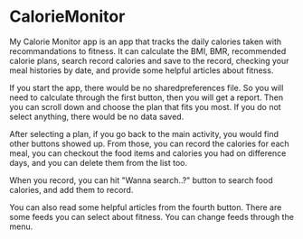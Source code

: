 # CalorieMonitor

My Calorie Monitor app is an app that tracks the daily calories taken with recommandations to fitness. It can calculate the BMI, BMR, recommended calorie plans, search record calories and save to the record, checking your meal histories by date, and provide some helpful articles about fitness.

If you start the app, there would be no sharedpreferences file. So you will need to calculate through the first button, then you will get a report. Then you can scroll down and choose the plan that fits you most. If you do not select anything, there would be no data saved.

After selecting a plan, if you go back to the main activity, you would find other buttons showed up. From those, you can record the calories for each meal, you can checkout the food items and calories you had on difference days, and you can delete them from the list too. 

When you record, you can hit "Wanna search..?" button to search food calories, and add them to record.

You can also read some helpful articles from the fourth button. There are some feeds you can select about fitness. You can change feeds through the menu.
